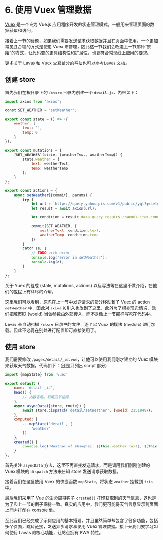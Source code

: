# 6. 使用 Vuex 管理数据

[Vuex](https://vuex.vuejs.org/zh-cn/) 是一个专为 Vue.js 应用程序开发的状态管理模式，一般用来管理页面的数据获取和访问。

接着上一节的话题，如果我们需要发送请求获取数据并且在页面中使用，一个更加常见且合理的方式是使用 Vuex 来管理，因此这一节我们会改造上一节那种“原始”的方式，让代码变的更具结构性和扩展性，也更符合常规线上应用的要求。

更多关于 Lavas 和 Vuex 交互部分的写法也可以参考[Lavas 文档](/v2/advanced/store)。

## 创建 store

首先我们在根目录下的 `/store` 目录内创建一个 `detail.js`，内容如下：

```javascript
import axios from 'axios';

const SET_WEATHER = 'setWeather';

export const state = () => ({
    weather: {
        text: '',
        temp: 0
    }
});

export const mutations = {
    [SET_WEATHER](state, {weatherText, weatherTemp}) {
        state.weather = {
            text: weatherText,
            temp: weatherTemp
        };
    }
};

export const actions = {
    async setWeather({commit}, params) {
        try {
            let url = `https://query.yahooapis.com/v1/public/yql?q=select%20item.condition%20from%20weather.forecast%20where%20woeid%20%3D%20${params.woeid}&format=json&env=store%3A%2F%2Fdatatables.org%2Falltableswithkeys`;
            let result = await axios(url);

            let condition = result.data.query.results.channel.item.condition;

            commit(SET_WEATHER, {
                weatherText: condition.text,
                weatherTemp: condition.temp
            })
        }
        catch (e) {
            // TODO with error
            console.log('error in setWeather');
            console.log(e);
        }
    }
};
```

关于 Vuex 的组成 (state, mutations, actions) 以及写法等在这里不做介绍，在他们的[教程](https://vuex.vuejs.org/zh-cn/)上有详尽的介绍。

这里我们可以看到，原先在上一节中发送请求的部分移动到了 Vuex 的 action `setWeather` 中，因此对 `axios` 的引入也改到了这里。此外为了模拟现实情况，我们把城市ID (woeid) 当做参数由外部传入，而不是像上一节那样写死在代码中。

Lavas 会自动扫描 `/store` 目录中的文件，逐个以 Vuex 的模块 (module) 进行加载。因此不必再在别处进行配置即可直接使用了。

## 使用 store

我们需要修改 `/pages/detail/_id.vue`，让他可以使用我们刚才建立的 Vuex 模块来获取天气数据，代码如下：(还是只列出 script 部分)

```javascript
import {mapState} from 'vuex'

export default {
    name: 'detail-_id',
    head() {
        // 内容省略，和第四节相同
    },
    async asyncData({store, route}) {
        await store.dispatch('detail/setWeather', {woeid: 2151849});
    },
    computed: {
        ...mapState('detail', [
            'weather'
        ])
    },
    created() {
        console.log(`Weather of Shanghai: ${this.weather.text}, ${this.weather.temp}°F`);
    }
};
```

首先关注 `asyncData` 方法，这里不再直接发送请求，而是调用我们刚刚创建的 Vuex 模块的 `dispatch` 方法来告知 store 发送请求获取数据。

接着我们在这里使用 Vuex 的快捷函数 `mapState`，将状态 `weather` 挂载到 `this` 中。

最后我们采用了 Vue 的生命周期钩子 `created()` 打印获取到的天气信息，这也是为了和上一节的例子保持一致。真实的应用中，我们更可能将天气信息显示到页面上而非打印在 console 里。

至此我们已经完成了示例应用的基本搭建，并且虽然简单却包含了很多功能，包括多个页面，跳转链接，发送异步请求和使用 Vuex 管理数据。接下来我们要学习如何使用 Lavas 的核心功能，让站点拥有 PWA 特性。
